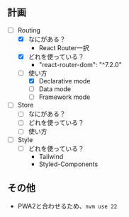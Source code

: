 ## 計画

- [ ] Routing
  - [x] なにがある？
    - React Router一択
  - [x] どれを使っている？
    - "react-router-dom": "^7.2.0"
  - [ ] 使い方
    - [x] Declarative mode
    - [ ] Data mode
    - [ ] Framework mode
- [ ] Store
  - [ ] なにがある？
  - [ ] どれを使っている？
  - [ ] 使い方
- [ ] Style
  - [ ] どれを使っている？
    - Tailwind
    - Styled-Components

## その他

- PWA2と合わせるため、`nvm use 22`
